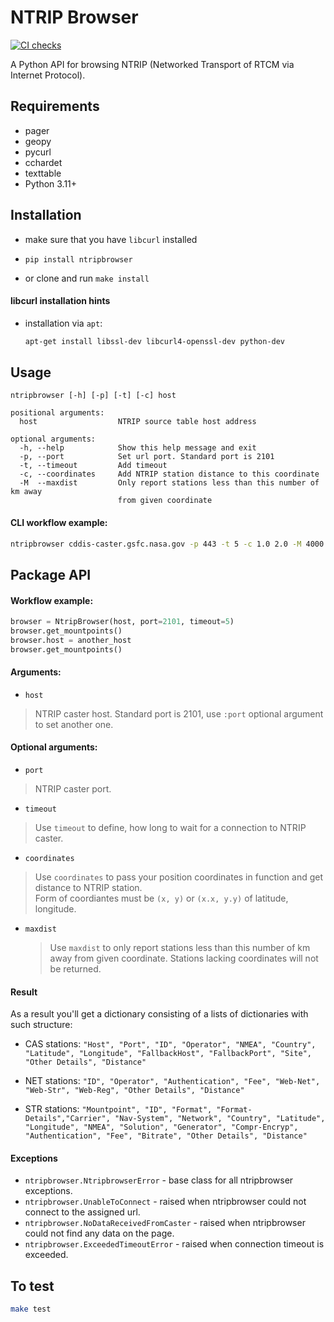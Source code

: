 # NTRIP Browser
[![CI checks](https://github.com/emlid/ntripbrowser/actions/workflows/ci.yaml/badge.svg)](https://github.com/emlid/ntripbrowser/actions/workflows/ci.yaml)

A Python API for browsing NTRIP (Networked Transport of RTCM via Internet Protocol).

## Requirements

- pager
- geopy
- pycurl
- cchardet
- texttable
- Python 3.11+

## Installation

- make sure that you have `libcurl` installed

- `pip install ntripbrowser`

- or clone and run `make install`

#### libcurl installation hints

- installation via `apt`:

  ```bash
  apt-get install libssl-dev libcurl4-openssl-dev python-dev
  ```

## Usage

```
ntripbrowser [-h] [-p] [-t] [-c] host

positional arguments:
  host                  NTRIP source table host address

optional arguments:
  -h, --help            Show this help message and exit
  -p, --port            Set url port. Standard port is 2101
  -t, --timeout         Add timeout
  -c, --coordinates     Add NTRIP station distance to this coordinate
  -M  --maxdist         Only report stations less than this number of km away
                        from given coordinate
```

#### CLI workflow example:

```bash
ntripbrowser cddis-caster.gsfc.nasa.gov -p 443 -t 5 -c 1.0 2.0 -M 4000
```

## Package API

#### Workflow example:

```python
browser = NtripBrowser(host, port=2101, timeout=5)
browser.get_mountpoints()
browser.host = another_host
browser.get_mountpoints()
```

#### Arguments:

- `host`

> NTRIP caster host.
> Standard port is 2101, use `:port` optional argument to set another one.

#### Optional arguments:

- `port`

> NTRIP caster port.

- `timeout`

> Use `timeout` to define, how long to wait for a connection to NTRIP caster.

- `coordinates`

> Use `coordinates` to pass your position coordinates in function and get distance to NTRIP station.  
> Form of coordiantes must be `(x, y)` or `(x.x, y.y)` of latitude, longitude.

- `maxdist`
  > Use `maxdist` to only report stations less than this number of km away from given coordinate.
  > Stations lacking coordinates will not be returned.

#### Result

As a result you'll get a dictionary consisting of a lists of dictionaries with such structure:

- CAS stations: `"Host", "Port", "ID", "Operator", "NMEA", "Country", "Latitude", "Longitude", "FallbackHost", "FallbackPort", "Site", "Other Details", "Distance"`

- NET stations: `"ID", "Operator", "Authentication", "Fee", "Web-Net", "Web-Str", "Web-Reg", "Other Details", "Distance"`

- STR stations: `"Mountpoint", "ID", "Format", "Format-Details","Carrier", "Nav-System", "Network", "Country", "Latitude", "Longitude", "NMEA", "Solution", "Generator", "Compr-Encryp", "Authentication", "Fee", "Bitrate", "Other Details", "Distance"`

#### Exceptions

- `ntripbrowser.NtripbrowserError` - base class for all ntripbrowser exceptions.
- `ntripbrowser.UnableToConnect` - raised when ntripbrowser could not connect to the assigned url.
- `ntripbrowser.NoDataReceivedFromCaster` - raised when ntripbrowser could not find any data on the page.
- `ntripbrowser.ExceededTimeoutError` - raised when connection timeout is exceeded.

## To test

```bash
make test
```
